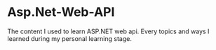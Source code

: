 # Asp.Net-Web-API
The content I used to learn ASP.NET web api. Every topics and ways I learned during my personal learning stage.
